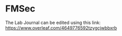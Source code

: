 # FMSec

The Lab Journal can be edited using this link: https://www.overleaf.com/4649776592tzygcjwbbxrb
